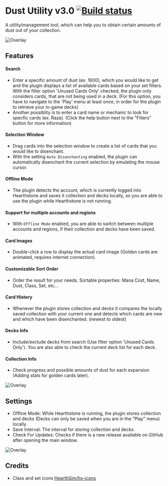 # Dust Utility v3.0 [![Build status](https://ci.appveyor.com/api/projects/status/github/cljunge/spawn.hdt.dustutility?branch=master&svg=true)](https://ci.appveyor.com/project/spawndev/spawn-hdt-dustutility)
A utility/management tool, which can help you to obtain certain amounts of dust out of your collection.

![Overlay](https://i.imgur.com/5BigbrO.png)


## Features

#### Search
- Enter a specific amount of dust (ex. 1600), which you would like to get and the plugin displays a list of available cards based on your set filters. With the filter option 'Unused Cards Only' checked, the plugin only considers cards, that are not being used in a deck. (For this option, you have to navigate to the 'Play' menu at least once, in order for the plugin to retrieve your in-game decks)
- Another possiblity is to enter a card name or mechanic to look for specfic cards (ex. Raza). (Click the help button next to the "Filters" button for more information)

#### Selection Window
- Drag cards into the selection window to create a list of cards that you would like to disenchant.
- With the setting `Auto Disenchanting` enabled, the plugin can automatically disenchant the current selection by emulating the mouse cursor.

#### Offline Mode
- The plugin detects the account, which is currently logged into Hearthstone and saves it collection and decks locally, so you are able to use the plugin while Hearthstone is not running.

#### Support for multiple accounts and regions
- With `Offline Mode` enabled, you are able to switch between multiple accounts and regions, if their collection and decks have been saved.

#### Card Images
- Double-click a row to display the actual card image (Golden cards are animated, requires internet connection).

#### Customizable Sort Order
- Order the result for your needs. Sortable properties: Mana Cost, Name, Dust, Class, Set, etc...

#### Card History
- Whenever the plugin stores collection and decks it compares the locally saved collection with your current one and detects which cards are new and which have been disenchanted. (newest to oldest)

#### Decks Info
- Include/exclude decks from search (Use filter option 'Unused Cards Only'). You are also able to check the current deck list for each deck.

#### Collection Info
- Check progress and possible amounts of dust for each expansion (Adding stats for golden cards later).

![Overlay](https://i.imgur.com/lGmibo6.png)


## Settings
* Offline Mode: While Hearthstone is running, the plugin stores collection and decks (Decks can only be saved when you are in the "Play" menu) locally.
* Save Interval: The interval for storing collection and decks.
* Check For Updates: Checks if there is a new release available on GitHub after opening the main window.

![Overlay](https://i.imgur.com/i1zl588.png)



## Credits
* Class and set icons [HearthSim/hs-icons](https://github.com/HearthSim/hs-icons)
